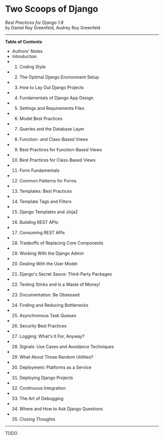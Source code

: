 # Two Scoops of Django
*Best Practices for Django 1.8*<br>
by Daniel Roy Greenfeld, Audrey Roy Greenfeld

---

**Table of Contents**

- Authors' Notes
- Introduction
- 1. Coding Style
- 2. The Optimal Django Environment Setup
- 3. How to Lay Out Django Projects
- 4. Fundamentals of Django App Design
- 5. Settings and Requirements Files
- 6. Model Best Practices
- 7. Queries and the Database Layer
- 8. Function- and Class-Based Views
- 9. Best Practices for Function-Based Views
- 10. Best Practices for Class-Based Views
- 11. Form Fundamentals
- 12. Common Patterns for Forms
- 13. Templates: Best Practices
- 14. Template Tags and Filters
- 15. Django Templates and Jinja2
- 16. Building REST APIs
- 17. Consuming REST APIs
- 18. Tradeoffs of Replacing Core Components
- 19. Working With the Django Admin
- 20. Dealing With the User Model
- 21. Django's Secret Sauce: Third-Party Packages
- 22. Testing Stinks and Is a Waste of Money!
- 23. Documentation: Be Obsessed
- 24. Finding and Reducing Bottlenecks
- 25. Asynchronous Task Queues
- 26. Security Best Practices
- 27. Logging: What's It For, Anyway?
- 28. Signals: Use Cases and Avoidance Techniques
- 29. What About Those Random Utilities?
- 30. Deployment: Platforms as a Service
- 31. Deploying Django Projects
- 32. Continuous Integration
- 33. The Art of Debugging
- 34. Where and How to Ask Django Questions
- 35. Closing Thoughts

---

TODO
